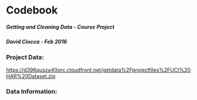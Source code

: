 # Codebook
##### Getting and Cleaning Data - Course Project
##### David Ciocca - Feb 2016

### Project Data:
https://d396qusza40orc.cloudfront.net/getdata%2Fprojectfiles%2FUCI%20HAR%20Dataset.zip

### Data Information:

